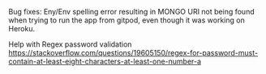 Bug fixes: Eny/Env spelling error resulting in MONGO URI not being found when trying to run the app from gitpod, even though it was working on Heroku.

Help with Regex password validation
https://stackoverflow.com/questions/19605150/regex-for-password-must-contain-at-least-eight-characters-at-least-one-number-a